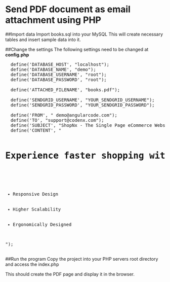 # Send PDF document as email attachment using PHP

##Import data
Import books.sql into your MySQL
This will create necessary tables and insert sample data into it.

##Change the settings
The following settings need to be changed at **config.php**
<pre>
  define('DATABASE_HOST', "localhost");
  define('DATABASE_NAME', "demo");
  define('DATABASE_USERNAME', "root");
  define('DATABASE_PASSWORD', "root");

  define('ATTACHED_FILENAME', "books.pdf");

  define('SENDGRID_USERNAME', "YOUR_SENDGRID_USERNAME");
  define('SENDGRID_PASSWORD', "YOUR_SENDGRID_PASSWORD");

  define('FROM', "<AngularCode> demo@angularcode.com");
  define('TO', "support@codenx.com");
  define('SUBJECT', "ShopNx - The Single Page eCommerce Website");
  define('CONTENT', "
      <h1>Experience faster shopping with ShopNx</h1>
      <ul> 
        <li>Responsive Design</li> 
        <li>Higher Scalability</li> 
        <li>Ergonomically Designed</li> 
      </ul>");

</pre>

##Run the program
Copy the project into your PHP servers root directory and access the index.php

This should create the PDF page and display it in the browser.

